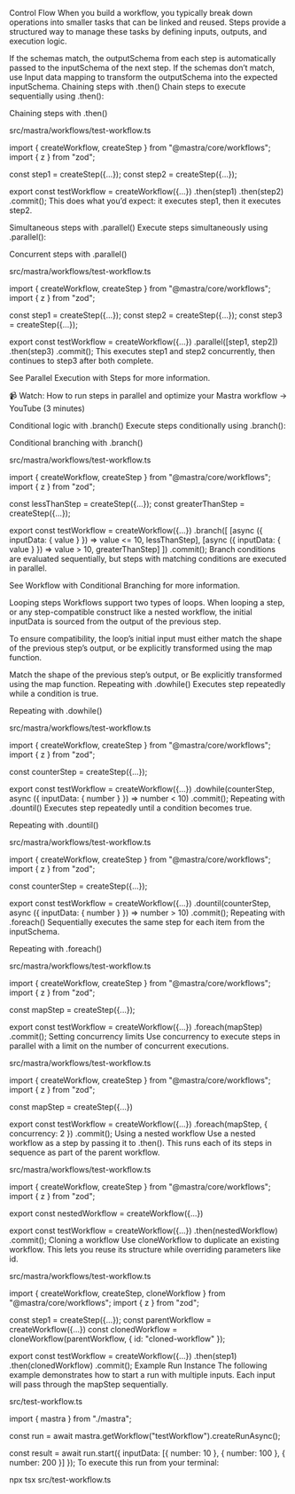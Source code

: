 Control Flow
When you build a workflow, you typically break down operations into smaller tasks that can be linked and reused. Steps provide a structured way to manage these tasks by defining inputs, outputs, and execution logic.

If the schemas match, the outputSchema from each step is automatically passed to the inputSchema of the next step.
If the schemas don’t match, use Input data mapping to transform the outputSchema into the expected inputSchema.
Chaining steps with .then()
Chain steps to execute sequentially using .then():

Chaining steps with .then()

src/mastra/workflows/test-workflow.ts

import { createWorkflow, createStep } from "@mastra/core/workflows";
import { z } from "zod";
 
const step1 = createStep({...});
const step2 = createStep({...});
 
export const testWorkflow = createWorkflow({...})
  .then(step1)
  .then(step2)
  .commit();
This does what you’d expect: it executes step1, then it executes step2.

Simultaneous steps with .parallel()
Execute steps simultaneously using .parallel():

Concurrent steps with .parallel()

src/mastra/workflows/test-workflow.ts

import { createWorkflow, createStep } from "@mastra/core/workflows";
import { z } from "zod";
 
const step1 = createStep({...});
const step2 = createStep({...});
const step3 = createStep({...});
 
export const testWorkflow = createWorkflow({...})
  .parallel([step1, step2])
  .then(step3)
  .commit();
This executes step1 and step2 concurrently, then continues to step3 after both complete.

See Parallel Execution with Steps for more information.

📹 Watch: How to run steps in parallel and optimize your Mastra workflow → YouTube (3 minutes) 

Conditional logic with .branch()
Execute steps conditionally using .branch():

Conditional branching with .branch()

src/mastra/workflows/test-workflow.ts

import { createWorkflow, createStep } from "@mastra/core/workflows";
import { z } from "zod";
 
const lessThanStep = createStep({...});
const greaterThanStep = createStep({...});
 
export const testWorkflow = createWorkflow({...})
  .branch([
    [async ({ inputData: { value } }) => value <= 10, lessThanStep],
    [async ({ inputData: { value } }) => value > 10, greaterThanStep]
  ])
  .commit();
Branch conditions are evaluated sequentially, but steps with matching conditions are executed in parallel.

See Workflow with Conditional Branching for more information.

Looping steps
Workflows support two types of loops. When looping a step, or any step-compatible construct like a nested workflow, the initial inputData is sourced from the output of the previous step.

To ensure compatibility, the loop’s initial input must either match the shape of the previous step’s output, or be explicitly transformed using the map function.

Match the shape of the previous step’s output, or
Be explicitly transformed using the map function.
Repeating with .dowhile()
Executes step repeatedly while a condition is true.

Repeating with .dowhile()

src/mastra/workflows/test-workflow.ts

import { createWorkflow, createStep } from "@mastra/core/workflows";
import { z } from "zod";
 
const counterStep = createStep({...});
 
export const testWorkflow = createWorkflow({...})
  .dowhile(counterStep, async ({ inputData: { number } }) => number < 10)
  .commit();
Repeating with .dountil()
Executes step repeatedly until a condition becomes true.

Repeating with .dountil()

src/mastra/workflows/test-workflow.ts

import { createWorkflow, createStep } from "@mastra/core/workflows";
import { z } from "zod";
 
const counterStep = createStep({...});
 
export const testWorkflow = createWorkflow({...})
  .dountil(counterStep, async ({ inputData: { number } }) => number > 10)
  .commit();
Repeating with .foreach()
Sequentially executes the same step for each item from the inputSchema.

Repeating with .foreach()

src/mastra/workflows/test-workflow.ts

import { createWorkflow, createStep } from "@mastra/core/workflows";
import { z } from "zod";
 
const mapStep = createStep({...});
 
export const testWorkflow = createWorkflow({...})
  .foreach(mapStep)
  .commit();
Setting concurrency limits
Use concurrency to execute steps in parallel with a limit on the number of concurrent executions.

src/mastra/workflows/test-workflow.ts

import { createWorkflow, createStep } from "@mastra/core/workflows";
import { z } from "zod";
 
const mapStep = createStep({...})
 
export const testWorkflow = createWorkflow({...})
  .foreach(mapStep, { concurrency: 2 })
  .commit();
Using a nested workflow
Use a nested workflow as a step by passing it to .then(). This runs each of its steps in sequence as part of the parent workflow.

src/mastra/workflows/test-workflow.ts

import { createWorkflow, createStep } from "@mastra/core/workflows";
import { z } from "zod";
 
export const nestedWorkflow = createWorkflow({...})
 
export const testWorkflow = createWorkflow({...})
  .then(nestedWorkflow)
  .commit();
Cloning a workflow
Use cloneWorkflow to duplicate an existing workflow. This lets you reuse its structure while overriding parameters like id.

src/mastra/workflows/test-workflow.ts

import { createWorkflow, createStep, cloneWorkflow } from "@mastra/core/workflows";
import { z } from "zod";
 
const step1 = createStep({...});
const parentWorkflow = createWorkflow({...})
const clonedWorkflow = cloneWorkflow(parentWorkflow, { id: "cloned-workflow" });
 
export const testWorkflow = createWorkflow({...})
  .then(step1)
  .then(clonedWorkflow)
  .commit();
Example Run Instance
The following example demonstrates how to start a run with multiple inputs. Each input will pass through the mapStep sequentially.

src/test-workflow.ts

import { mastra } from "./mastra";
 
const run = await mastra.getWorkflow("testWorkflow").createRunAsync();
 
const result = await run.start({
  inputData: [{ number: 10 }, { number: 100 }, { number: 200 }]
});
To execute this run from your terminal:


npx tsx src/test-workflow.ts